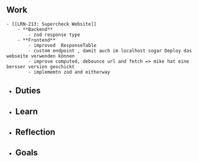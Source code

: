 ## Work
	- [[LRN-213: Supercheck Website]]
		- **Backend**
			- zod response type
		- **Frontend**
			- improved  ResponseTable
			- custom endpoint , damit auch im localhost sogar Deploy das webseite verwenden können
			- improve computed, debounce url and fetch => mike hat eine bersser version geschickt
			- implememtn zod and eitherway
- ## Duties
- ## Learn
- ## Reflection
- ## Goals